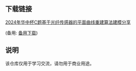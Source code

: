 

 ## 下载链接
 [2024年华中杯C题基于光纤传感器的平面曲线重建算法建模分享](https://pan.quark.cn/s/6eadacd1b71e) 

 (备用: [备用下载](https://pan.baidu.com/s/15dWNZWv07zbmHVegQ0aJsQ?pwd=1234))

 ## 说明

 该仓库仅用于学习交流，请勿用于商业用途。
